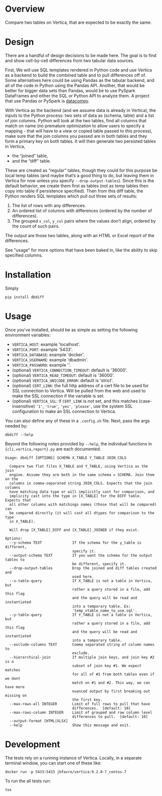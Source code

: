 Overview
========

Compare two tables on Vertica,
that are expected to be exactly the same.

Design
======

There are a handful of design decisions to be made here.
The goal is to find and show cell-by-cell differences from two tabular data sources.

First,
We will use SQL templates rendered in Python code and use Vertica as a backend to build the combined table and to pull differences off of.
Some alternatives here could be using Pandas as the tabular backend,
and all of the code in Python using the Pandas API.
Another,
that would be better for bigger data sets than Pandas,
would be to use PySpark DataFrames and either the SQL or Python API to analyze them.
A project that use Pandas or PySpark is [datacompy](https://github.com/capitalone/datacompy).

With Vertica as the backend
(and we assume data is already in Vertica),
the inputs to the Python process:
two sets of data as (schema, table) and a list of join columns.
Python will look at the two tables,
find all columns that match on name
(no premature optimization to allow users to specify a mapping - that will have to a view or copied table passed to this process),
make sure that the join columns you passed are in both tables and they form a primary key on both tables.
It will then generate two persisted tables in Vertica,

- the “joined” table,
- and the “diff” table.

These are created as “regular” tables,
though they could for this purpose be local temp tables
(and maybe that’s a good thing to do,
but leaving them in Vertica for now unless you specify `--drop-output-tables`).
Since this is the default behavior,
we create them first as tables
(not as temp tables then copy into table if persistence specified).
Then from this diff table,
the Python renders SQL templates which pull out three sets of
results:

1. The list of rows with any differences.
2. An ordered list of columns with differences (ordered by the number of differences).
3. The grouped `x_col`, `y_col` pairs where the values don’t align, ordered by the count of such pairs.

The output are those two tables,
along with an HTML or Excel report of the differences.

See "usage" for more options that have been baked in,
like the ability to skip specified columns.

Installation
============

Simply

    pip install dbdiff


Usage
=====

Once you've installed, should be as simple as setting the following environment variables:

- `VERTICA_HOST`: example 'localhost'.
- `VERTICA_PORT`: example '5433'.
- `VERTICA_DATABASE`: example 'docker'.
- `VERTICA_USERNAME`: example 'dbadmin'.
- `VERTICA_PASSWORD`: example ''.
- (optional) `VERTICA_CONNECTION_TIMEOUT`: default is '36000'.
- (optional) `VERTICA_READ_TIMEOUT`: default is '36000'.
- (optional) `VERTICA_UNICODE_ERROR`: default is 'strict'.
- (optional) `CERT_LINK`: the full http address of a cert file to be used for SSL connection to Vertica. Will be pulled from the web and used to make the SSL connection if the variable is set.
- (optional) `VERTICA_SSL`: if `CERT_LINK` is _not_ set, and this matches (case-insensitive) `'1'`, `'true'`, `'yes'`, `'please'`, use the system SSL configuration to make an SSL connection to Vertica.

You can also define any of these in a `.config.sh` file.
Next, pass the args needed by:

    dbdiff --help

Beyond the following notes provided by `--help`,
the individual functions in `{cli,vertica,report}.py` are each documented.

```
Usage: dbdiff [OPTIONS] SCHEMA X_TABLE Y_TABLE JOIN_COLS

  Compare two flat files X_TABLE and Y_TABLE, using Vertica as the join
  engine. Assume they are both in the same schema = SCHEMA. Join them on the
  columns in comma-separated string JOIN_COLS. Expects that the join columns
  have matching data type or will implicitly cast for comparison, and
  implicity cast into the type in [X_TABLE] for the DIFF table. Expects that
  all other columns with matchings names (those that will be compared) can
  be compared directly (it will cast all dtypes for comparison to the type
  in X_TABLE).

  Will drop [X_TABLE]_DIFF and [X_TABLE]_JOINED if they exist.

Options:
  --y-schema TEXT              If the schema for the y_table is different,
                               specify it.
  --output-schema TEXT         If you want the schema for the output tables to
                               be different, specify it.
  --drop-output-tables         Drop the joined and diff tables created and
                               used here.
  --x-table-query              If X_TABLE is not a table in Vertica, but
                               rather a query stored in a file, add this flag
                               and the query will be read and instantiated
                               into a temporary table. Ex:
                               'temp_xtable_name_to_use.sql'.
  --y-table-query              If Y_TABLE is not a table in Vertica, but
                               rather a query stored in a file, add this flag
                               and the query will be read and instantiated
                               into a temporary table.
  --exclude-columns TEXT       Comma separated string of column names to
                               exclude.
  --hierarchical-join          If multiple join keys, and join key #2 is a
                               subset of join key #1. We expect matches
                               for all of #1 from both tables even if we dont
                               match on #1 and #2. This way, we can have more
                               nuanced output by first breaking out missing on
                               the first key.
  --max-rows-all INTEGER       Limit of full rows to pull that have
                               differences.  [default: 10]
  --max-rows-column INTEGER    Limit of grouped and raw column level
                               differences to pull.  [default: 10]
  --output-format [HTML|XLSX]
  --help                       Show this message and exit.

```

Development
===========

The tests rely on a running instance of Vertica.
Locally, in a separate terminal window, you can start one of these like:

    docker run -p 5433:5433 jbfavre/vertica:9.2.0-7_centos-7

To run the all tests run:

    tox

